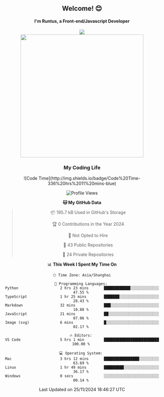 

<div align="center">
    <div>    
        <h2>Welcome! 😊</h2>
        <h4> I'm Runtus, a Front-end/Javascript Developer</h4>
    </div>
    <img style="width=100%" src="https://github.com/user-attachments/assets/96bbb592-d82f-4a25-bfe7-39362c279943"> </img>
</div>


<div align="center">
<img src="https://github-readme-stats.vercel.app/api?username=Runtus&show_icons=true&theme=tokyonight" width=400 />

</div>

<div align="center">
<h3>My Coding Life</h3>
<!--START_SECTION:waka-->
![Code Time](http://img.shields.io/badge/Code%20Time-336%20hrs%2011%20mins-blue)

![Profile Views](http://img.shields.io/badge/Profile%20Views-18-blue)

**🐱 My GitHub Data** 

> 📦 195.7 kB Used in GitHub's Storage 
 > 
> 🏆 0 Contributions in the Year 2024
 > 
> 🚫 Not Opted to Hire
 > 
> 📜 43 Public Repositories 
 > 
> 🔑 24 Private Repositories 
 > 
📊 **This Week I Spent My Time On** 

```text
🕑︎ Time Zone: Asia/Shanghai

💬 Programming Languages: 
Python                   2 hrs 23 mins       ████████████░░░░░░░░░░░░░   47.55 % 
TypeScript               1 hr 25 mins        ███████░░░░░░░░░░░░░░░░░░   28.43 % 
Markdown                 32 mins             ███░░░░░░░░░░░░░░░░░░░░░░   10.88 % 
JavaScript               21 mins             ██░░░░░░░░░░░░░░░░░░░░░░░   07.06 % 
Image (svg)              6 mins              █░░░░░░░░░░░░░░░░░░░░░░░░   02.17 % 

🔥 Editors: 
VS Code                  5 hrs 1 min         █████████████████████████   100.00 % 

💻 Operating System: 
Mac                      3 hrs 12 mins       ████████████████░░░░░░░░░   63.69 % 
Linux                    1 hr 49 mins        █████████░░░░░░░░░░░░░░░░   36.17 % 
Windows                  0 secs              ░░░░░░░░░░░░░░░░░░░░░░░░░   00.14 % 
```


 Last Updated on 25/11/2024 18:46:27 UTC
<!--END_SECTION:waka-->
</div>
